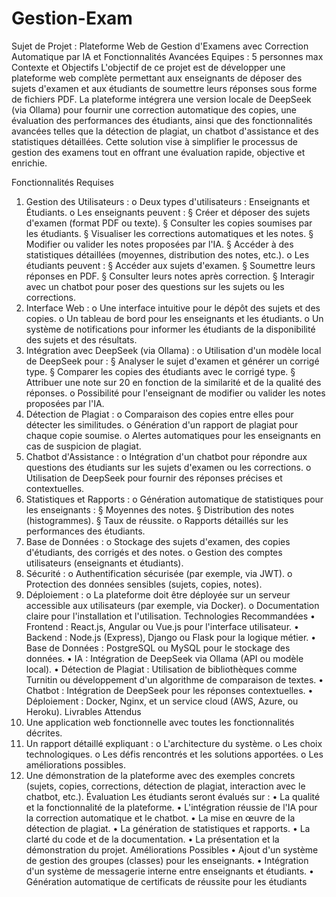 # Gestion-Exam
Sujet de Projet : Plateforme Web de Gestion d'Examens avec 
Correction Automatique par IA et Fonctionnalités Avancées
Equipes : 5 personnes max
Contexte et Objectifs
L'objectif de ce projet est de développer une plateforme web complète permettant 
aux enseignants de déposer des sujets d'examen et aux étudiants de soumettre leurs 
réponses sous forme de fichiers PDF. La plateforme intégrera une version locale de 
DeepSeek (via Ollama) pour fournir une correction automatique des copies, une 
évaluation des performances des étudiants, ainsi que des fonctionnalités avancées 
telles que la détection de plagiat, un chatbot d'assistance et des statistiques 
détaillées. Cette solution vise à simplifier le processus de gestion des examens tout 
en offrant une évaluation rapide, objective et enrichie.

Fonctionnalités Requises
1. Gestion des Utilisateurs :
o Deux types d'utilisateurs : Enseignants et Étudiants.
o Les enseignants peuvent :
§ Créer et déposer des sujets d'examen (format PDF ou texte).
§ Consulter les copies soumises par les étudiants.
§ Visualiser les corrections automatiques et les notes.
§ Modifier ou valider les notes proposées par l'IA.
§ Accéder à des statistiques détaillées (moyennes, distribution des 
notes, etc.).
o Les étudiants peuvent :
§ Accéder aux sujets d'examen.
§ Soumettre leurs réponses en PDF.
§ Consulter leurs notes après correction.
§ Interagir avec un chatbot pour poser des questions sur les sujets 
ou les corrections.
2. Interface Web :
o Une interface intuitive pour le dépôt des sujets et des copies.
o Un tableau de bord pour les enseignants et les étudiants.
o Un système de notifications pour informer les étudiants de la 
disponibilité des sujets et des résultats.
3. Intégration avec DeepSeek (via Ollama) :
o Utilisation d'un modèle local de DeepSeek pour :
§ Analyser le sujet d'examen et générer un corrigé type.
§ Comparer les copies des étudiants avec le corrigé type.
§ Attribuer une note sur 20 en fonction de la similarité et de la 
qualité des réponses.
o Possibilité pour l'enseignant de modifier ou valider les notes proposées 
par l'IA.
4. Détection de Plagiat :
o Comparaison des copies entre elles pour détecter les similitudes.
o Génération d'un rapport de plagiat pour chaque copie soumise.
o Alertes automatiques pour les enseignants en cas de suspicion de 
plagiat.
5. Chatbot d'Assistance :
o Intégration d'un chatbot pour répondre aux questions des étudiants sur 
les sujets d'examen ou les corrections.
o Utilisation de DeepSeek pour fournir des réponses précises et 
contextuelles.
6. Statistiques et Rapports :
o Génération automatique de statistiques pour les enseignants :
§ Moyennes des notes.
§ Distribution des notes (histogrammes).
§ Taux de réussite.
o Rapports détaillés sur les performances des étudiants.
7. Base de Données :
o Stockage des sujets d'examen, des copies d'étudiants, des corrigés et 
des notes.
o Gestion des comptes utilisateurs (enseignants et étudiants).
8. Sécurité :
o Authentification sécurisée (par exemple, via JWT).
o Protection des données sensibles (sujets, copies, notes).
9. Déploiement :
o La plateforme doit être déployée sur un serveur accessible aux 
utilisateurs (par exemple, via Docker).
o Documentation claire pour l'installation et l'utilisation.
Technologies Recommandées
• Frontend : React.js, Angular ou Vue.js pour l'interface utilisateur.
• Backend : Node.js (Express), Django ou Flask pour la logique métier.
• Base de Données : PostgreSQL ou MySQL pour le stockage des données.
• IA : Intégration de DeepSeek via Ollama (API ou modèle local).
• Détection de Plagiat : Utilisation de bibliothèques comme Turnitin ou 
développement d'un algorithme de comparaison de textes.
• Chatbot : Intégration de DeepSeek pour les réponses contextuelles.
• Déploiement : Docker, Nginx, et un service cloud (AWS, Azure, ou Heroku).
Livrables Attendus
1. Une application web fonctionnelle avec toutes les fonctionnalités décrites.
2. Un rapport détaillé expliquant :
o L'architecture du système.
o Les choix technologiques.
o Les défis rencontrés et les solutions apportées.
o Les améliorations possibles.
3. Une démonstration de la plateforme avec des exemples concrets (sujets, 
copies, corrections, détection de plagiat, interaction avec le chatbot, etc.).
Évaluation
Les étudiants seront évalués sur :
• La qualité et la fonctionnalité de la plateforme.
• L'intégration réussie de l'IA pour la correction automatique et le chatbot.
• La mise en œuvre de la détection de plagiat.
• La génération de statistiques et rapports.
• La clarté du code et de la documentation.
• La présentation et la démonstration du projet.
Améliorations Possibles
• Ajout d'un système de gestion des groupes (classes) pour les enseignants.
• Intégration d'un système de messagerie interne entre enseignants et étudiants.
• Génération automatique de certificats de réussite pour les étudiants
